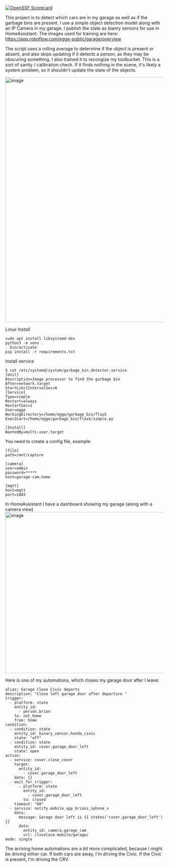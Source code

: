[![OpenSSF Scorecard](https://api.scorecard.dev/projects/github.com/brianegge/garbage_bin/badge)](https://scorecard.dev/viewer/?uri=github.com/brianegge/garbage_bin)

This project is to detect which cars are in my garage as well as if the garbage bins are present. I use a simple object detection model along with an IP Camera in my garage. I publish the state as bianry sensors for use in HomeAssistant. The images used for training are here: https://app.roboflow.com/egge-public/garage/overview

The script uses a rolling average to determine if the object is present or absent, and also skips updating if it detects a person, as they may be obscuring something. I also trained it to recongize my toolbucket. This is a sort of sanity / calibration check. If it finds nothing in the scene, it's likely a system problem, so it shouldn't update the state of the objects.

<img width="779" alt="image" src="https://github.com/brianegge/garbage_bin/assets/175930/ee8b9e05-b508-479b-9ac7-670228d3a32f">


*Linux Install*
```
sudo apt install libsystemd-dev
python3 -m venv .
. bin/activate
pip install -r requirements.txt
```

Install service
```
$ cat /etc/systemd/system/garbage_bin_detector.service
[Unit]
Description=Image processor to find the garbage bin
After=network.target
StartLimitIntervalSec=0
[Service]
Type=simple
Restart=always
RestartSec=1
User=egge
WorkingDirectory=/home/egge/garbage_bin/flask
ExecStart=/home/egge/garbage_bin/flask/simple.py

[Install]
WantedBy=multi-user.target
```
You need to create a config file, example:
```
[file]
path=/mnt/capture

[camera]
user=admin
password=*****
host=garage-cam.home

[mqtt]
host=mqtt
port=1883
```
In HomeAssistant I have a dashboard showing my garage (along with a camera view)
<img width="512" alt="image" src="https://github.com/brianegge/garbage_bin/assets/175930/08ace11b-cb6f-429e-a0fd-e13706393528">

Here is one of my automations, which closes my garage door after I leave:
```
alias: Garage Close Civic departs
description: "Close left garage door after departure "
trigger:
  - platform: state
    entity_id:
      - person.brian
    to: not_home
    from: home
condition:
  - condition: state
    entity_id: binary_sensor.honda_civic
    state: "off"
  - condition: state
    entity_id: cover.garage_door_left
    state: open
action:
  - service: cover.close_cover
    target:
      entity_id:
        - cover.garage_door_left
    data: {}
  - wait_for_trigger:
      - platform: state
        entity_id:
          - cover.garage_door_left
        to: closed
    timeout: "60"
  - service: notify.mobile_app_brians_iphone_x
    data:
      message: Garage door left is {{ states('cover.garage_door_left') }}
      data:
        entity_id: camera.garage_cam
        url: /lovelace-mobile/garage/
mode: single
```
The arriving home automations are a bit more complicated, because I might be driving either car. If both cars are away, I'm driving the Civic. If the Civic is present, I'm driving the CRV.
